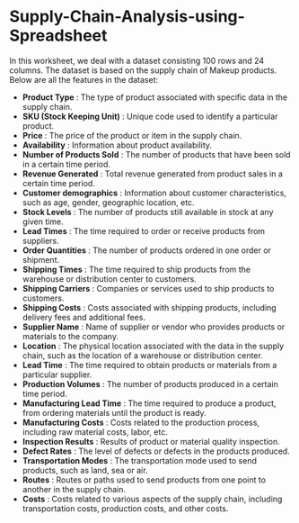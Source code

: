 # Supply-Chain-Analysis-using-Spreadsheet
In this worksheet, we deal with a dataset consisting 100 rows and 24 columns. The dataset is based on the supply chain of Makeup products. Below are all the features in the dataset:

- **Product Type** : The type of product associated with specific data in the supply chain.
- **SKU (Stock Keeping Unit)** : Unique code used to identify a particular product.
- **Price** : The price of the product or item in the supply chain.
- **Availability** : Information about product availability.
- **Number of Products Sold** : The number of products that have been sold in a certain time period.
- **Revenue Generated** : Total revenue generated from product sales in a certain time period.
- **Customer demographics** : Information about customer characteristics, such as age, gender, geographic location, etc.
- **Stock Levels** : The number of products still available in stock at any given time.
- **Lead Times** : The time required to order or receive products from suppliers.
- **Order Quantities** : The number of products ordered in one order or shipment.
- **Shipping Times** : The time required to ship products from the warehouse or distribution center to customers.
- **Shipping Carriers** : Companies or services used to ship products to customers.
- **Shipping Costs** : Costs associated with shipping products, including delivery fees and additional fees.
- **Supplier Name** : Name of supplier or vendor who provides products or materials to the company.
- **Location** : The physical location associated with the data in the supply chain, such as the location of a warehouse or distribution center.
- **Lead Time** : The time required to obtain products or materials from a particular supplier.
- **Production Volumes** : The number of products produced in a certain time period.
- **Manufacturing Lead Time** : The time required to produce a product, from ordering materials until the product is ready.
- **Manufacturing Costs** : Costs related to the production process, including raw material costs, labor, etc.
- **Inspection Results** : Results of product or material quality inspection.
- **Defect Rates** : The level of defects or defects in the products produced.
- **Transportation Modes** : The transportation mode used to send products, such as land, sea or air.
- **Routes** : Routes or paths used to send products from one point to another in the supply chain.
- **Costs** : Costs related to various aspects of the supply chain, including transportation costs, production costs, and other costs.

